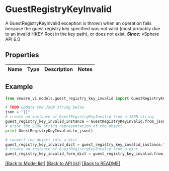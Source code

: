 # GuestRegistryKeyInvalid

A GuestRegistryKeyInvalid exception is thrown when an operation fails because the guest registry key specified was not valid (most probably due to an invalid HKEY Root in the key path), or does not exist.  ***Since:*** vSphere API 6.0 

## Properties
Name | Type | Description | Notes
------------ | ------------- | ------------- | -------------

## Example

```python
from vmware_vi.models.guest_registry_key_invalid import GuestRegistryKeyInvalid

# TODO update the JSON string below
json = "{}"
# create an instance of GuestRegistryKeyInvalid from a JSON string
guest_registry_key_invalid_instance = GuestRegistryKeyInvalid.from_json(json)
# print the JSON string representation of the object
print GuestRegistryKeyInvalid.to_json()

# convert the object into a dict
guest_registry_key_invalid_dict = guest_registry_key_invalid_instance.to_dict()
# create an instance of GuestRegistryKeyInvalid from a dict
guest_registry_key_invalid_form_dict = guest_registry_key_invalid.from_dict(guest_registry_key_invalid_dict)
```
[[Back to Model list]](../README.md#documentation-for-models) [[Back to API list]](../README.md#documentation-for-api-endpoints) [[Back to README]](../README.md)


